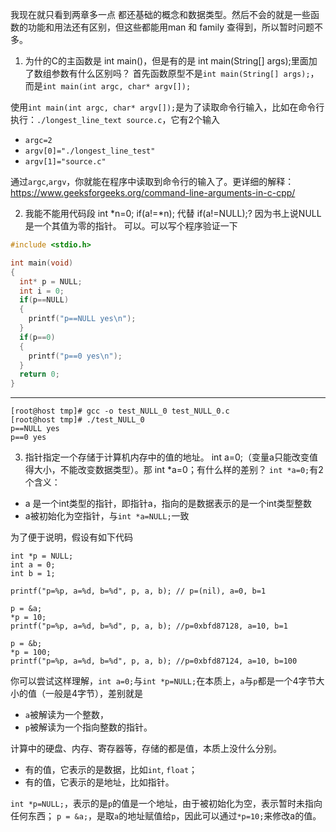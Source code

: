 我现在就只看到两章多一点  都还基础的概念和数据类型。然后不会的就是一些函数的功能和用法还有区别，但这些都能用man 和 family 查得到，所以暂时问题不多。
1. 为什的C的主函数是  int main()，但是有的是 int main(String[] args);里面加了数组参数有什么区别吗？
首先函数原型不是`int main(String[] args);`，而是`int main(int argc, char* argv[]);`

使用`int main(int argc, char* argv[]);`是为了读取命令行输入，比如在命令行执行：`./longest_line_text source.c`，它有2个输入
- `argc=2`
- `argv[0]="./longest_line_test"`
- `argv[1]="source.c"`

通过`argc`,`argv`，你就能在程序中读取到命令行的输入了。更详细的解释：https://www.geeksforgeeks.org/command-line-arguments-in-c-cpp/

2. 我能不能用代码段   int *n=0;  if(a!=*n);   代替   if(a!=NULL);?   因为书上说NULL是一个其值为零的指针。
可以。可以写个程序验证一下
```c
#include <stdio.h>

int main(void)
{
  int* p = NULL;
  int i = 0;
  if(p==NULL)
  {
    printf("p==NULL yes\n");
  }
  if(p==0)
  {
    printf("p==0 yes\n");
  }
  return 0;
}

```
---
```
[root@host tmp]# gcc -o test_NULL_0 test_NULL_0.c 
[root@host tmp]# ./test_NULL_0 
p==NULL yes
p==0 yes

```

3. 指针指定一个存储于计算机内存中的值的地址。 int a=0;（变量a只能改变值得大小，不能改变数据类型）。那 int *a=0；有什么样的差别？
`int *a=0;`有2个含义：
- a 是一个int类型的指针，即指针a，指向的是数据表示的是一个int类型整数
- a被初始化为空指针，与`int *a=NULL;`一致

为了便于说明，假设有如下代码
```
int *p = NULL;
int a = 0;
int b = 1;

printf("p=%p, a=%d, b=%d", p, a, b); // p=(nil), a=0, b=1

p = &a;
*p = 10; 
printf("p=%p, a=%d, b=%d", p, a, b); //p=0xbfd87128, a=10, b=1

p = &b;
*p = 100;
printf("p=%p, a=%d, b=%d", p, a, b); //p=0xbfd87124, a=10, b=100
```

你可以尝试这样理解，`int a=0;`与`int *p=NULL;`在本质上，`a`与`p`都是一个4字节大小的值（一般是4字节），差别就是
- `a`被解读为一个整数，
- `p`被解读为一个指向整数的指针。

计算中的硬盘、内存、寄存器等，存储的都是值，本质上没什么分别。
- 有的值，它表示的是数据，比如`int`, `float`；
- 有的值，它表示的是地址，比如指针。

`int *p=NULL;`，表示的是`p`的值是一个地址，由于被初始化为空，表示暂时未指向任何东西；
`p = &a;`，是取`a`的地址赋值给`p`，因此可以通过`*p=10;`来修改a的值。
